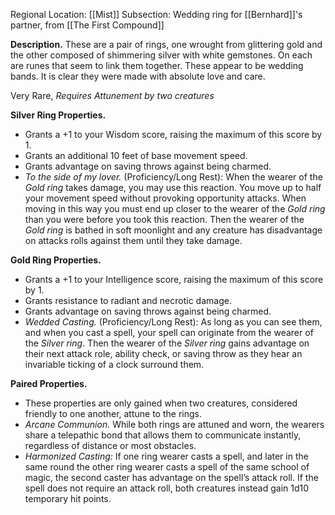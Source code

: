 Regional Location: [[Mist]]
Subsection: Wedding ring for [[Bernhard]]'s partner, from [[The First Compound]]

**Description.** These are a pair of rings, one wrought from glittering gold and the other composed of shimmering silver with white gemstones. On each are runes that seem to link them together. These appear to be wedding bands. It is clear they were made with absolute love and care.

Very Rare, *Requires Attunement by two creatures*

**Silver Ring Properties.**
- Grants a +1 to your Wisdom score, raising the maximum of this score by 1.
- Grants an additional 10 feet of base movement speed.
- Grants advantage on saving throws against being charmed. 
- *To the side of my lover.* (Proficiency/Long Rest): When the wearer of the *Gold ring* takes damage, you may use this reaction. You move up to half your movement speed without provoking opportunity attacks. When moving in this way you must end up closer to the wearer of the *Gold ring* than you were before you took this reaction. Then the wearer of the *Gold ring* is bathed in soft moonlight and any creature has disadvantage on attacks rolls against them until they take damage. 

**Gold Ring Properties.**
- Grants a +1 to your Intelligence score, raising the maximum of this score by 1. 
- Grants resistance to radiant and necrotic damage.
- Grants advantage on saving throws against being charmed.
- *Wedded Casting.* (Proficiency/Long Rest): As long as you can see them, and when you cast a spell, your spell can originate from the wearer of the *Silver ring*. Then the wearer of the *Silver ring* gains advantage on their next  attack role, ability check, or saving throw as they hear an invariable ticking of a clock surround them. 

**Paired Properties.** 
- These properties are only gained when two creatures, considered friendly to one another, attune to the rings. 
- *Arcane Communion.* While both rings are attuned and worn, the wearers share a telepathic bond that allows them to communicate instantly, regardless of distance or most obstacles.
- *Harmonized Casting:* If one ring wearer casts a spell, and later in the same round the other ring wearer casts a spell of the same school of magic, the second caster has advantage on the spell’s attack roll. If the spell does not require an attack roll, both creatures instead gain 1d10 temporary hit points.

